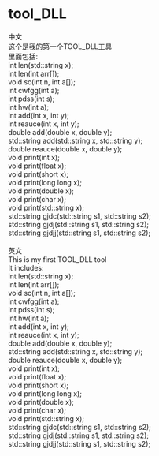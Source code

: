# tool_DLL
中文<br>
这个是我的第一个TOOL_DLL工具<br>
里面包括:<br>
    int len(std::string x);<br>
    int len(int arr[]);<br>
    void sc(int n, int a[]);<br>
    int cwfgg(int a);<br>
    int pdss(int s);<br>
    int hw(int a);<br>
    int add(int x, int y);<br>
    int reauce(int x, int y);<br>
    double add(double x, double y);<br>
    std::string add(std::string x, std::string y);<br>
    double reauce(double x, double y);<br>
    void print(int x);<br>
    void print(float x);<br>
    void print(short x);<br>
    void print(long long x);<br>
    void print(double x);<br>
    void print(char x);<br>
    void print(std::string x);<br>
    std::string gjdc(std::string s1, std::string s2);<br>
    std::string gjdj(std::string s1, std::string s2);<br>
    std::string gjdjj(std::string s1, std::string s2);<br>
<br>
英文<br>
This is my first TOOL_DLL tool<br>
It includes:<br>
    int len(std::string x);<br>
    int len(int arr[]);<br>
    void sc(int n, int a[]);<br>
    int cwfgg(int a);<br>
    int pdss(int s);<br>
    int hw(int a);<br>
    int add(int x, int y);<br>
    int reauce(int x, int y);<br>
    double add(double x, double y);<br>
    std::string add(std::string x, std::string y);<br>
    double reauce(double x, double y);<br>
    void print(int x);<br>
    void print(float x);<br>
    void print(short x);<br>
    void print(long long x);<br>
    void print(double x);<br>
    void print(char x);<br>
    void print(std::string x);<br>
    std::string gjdc(std::string s1, std::string s2);<br>
    std::string gjdj(std::string s1, std::string s2);<br>
    std::string gjdjj(std::string s1, std::string s2);
